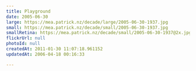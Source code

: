 ```yaml
---
title: Playground
date: 2005-06-30
large: https://mea.patrick.nz/decade/large/2005-06-30-1937.jpg
small: https://mea.patrick.nz/decade/small/2005-06-30-1937.jpg
smallRetina: https://mea.patrick.nz/decade/small/2005-06-30-1937@2x.jpg
flickrUrl: null
photoId: null
createdAt: 2011-01-30 11:07:18.961152
updatedAt: 2006-04-18 00:16:33

---
```


